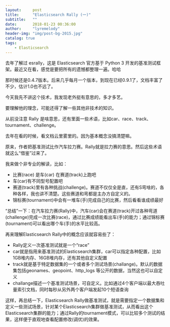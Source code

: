 ```yaml
---
layout:     post
title:      "Elasticsearch Rally (一)"
subtitle:   ""
date:       2018-01-23 00:36:00
author:     "lyremelody"
header-img: "img/post-bg-2015.jpg"
catalog: true
tags:
    - Elasticsearch
---
```



去年了解过 esrally，这是 Elasticsearch 官方基于 Python 3 开发的基准测试框架。最近又在看，感觉是要把所有的遗憾都整理一遍。哈哈

那时候还是0.4.7版本。后来几乎每月一个版本，到现在已经0.9.1了，文档丰富了不少，估计1.0也不远了。

今天我先不讲这个技术，我发现老外挺有意思的，多才多艺。

要理解他的理念，可能还得了解一些其他非技术的知识。

从前没注意 Rally 是啥意思，还有里面一些术语，比如car、race、track、tournament、challenge。

去年在看的时候，看文档云里雾里的。因为基本概念没搞清楚嘛。

原来，作者把基准测试比作汽车拉力赛。Rally就是拉力赛的意思。然后这些术语就这么“借鉴”过来了。

我来做个非专业的解读，比如：
* 比赛(race) 是车(car) 在赛道(track)上跑吧
* 车(car)有不同型号配置吧
* 赛道(track)里有各种挑战(challenge)。赛道不仅仅全是直，还有S弯啥的，各种各样，我也讲不清楚。这些赛道和弯都是主办方自定义的。
* 锦标赛(tournament)中会有一堆车(手)完成自己的比赛，然后看看谁成绩最好

“总结”一下：在汽车拉力赛(Rally)中，汽车(car)会在赛道(track)开过各种弯道(challenge)完成一次比赛(race)，通过比赛成绩能看出车(手)的能力；通过锦标赛(tournament)可以看出哪个车(手)的水平比较高。

再来理解Elasticsearch Rally中的概念应该就容易些了：

* Rally定义一次基准测试就是一个“race”
* car就是指用来基准测试的Elasticsearch集群，car可以指定各种配置，比如1GB堆内存、16GB堆内存，还有其他自定义配置
* track就是基于特定数据集的一个或者多个测试场景(challange)。默认的数据集包括geonames、geopoint、http_logs 等公开的数据，当然这也可以自定义
* challange描述一个基准测试场景，可自定义。比如通过4个客户端以最大吞吐量索引文档，同时每秒从另外两个客户端发起10个短语查询

这样，再总结一下，Elasticsearch Rally做基准测试，就是需要指定一个数据集和定义一些测试场景，针对某个Elasticsearch集群做基准测试，从而看出这个Elasticsearch集群的能力；通过Rally的tournament模式，可以比较多个测试的结果，这样便于直观地查看配置修改(调优)的效果。


